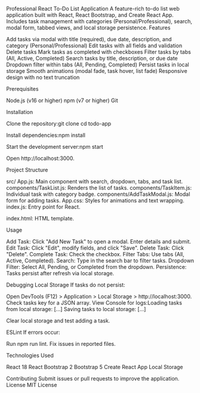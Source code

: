 Professional React To-Do List Application
A feature-rich to-do list web application built with React, React Bootstrap, and Create React App. Includes task management with categories (Personal/Professional), search, modal form, tabbed views, and local storage persistence.
Features

Add tasks via modal with title (required), due date, description, and category (Personal/Professional)
Edit tasks with all fields and validation
Delete tasks
Mark tasks as completed with checkboxes
Filter tasks by tabs (All, Active, Completed)
Search tasks by title, description, or due date
Dropdown filter within tabs (All, Pending, Completed)
Persist tasks in local storage
Smooth animations (modal fade, task hover, list fade)
Responsive design with no text truncation

Prerequisites

Node.js (v16 or higher)
npm (v7 or higher)
Git

Installation

Clone the repository:git clone <your-repo-url>
cd todo-app


Install dependencies:npm install


Start the development server:npm start


Open http://localhost:3000.

Project Structure

src/
App.js: Main component with search, dropdown, tabs, and task list.
components/TaskList.js: Renders the list of tasks.
components/TaskItem.js: Individual task with category badge.
components/AddTaskModal.js: Modal form for adding tasks.
App.css: Styles for animations and text wrapping.
index.js: Entry point for React.


index.html: HTML template.

Usage

Add Task: Click "Add New Task" to open a modal. Enter details and submit.
Edit Task: Click "Edit", modify fields, and click "Save".
Delete Task: Click "Delete".
Complete Task: Check the checkbox.
Filter Tabs: Use tabs (All, Active, Completed).
Search: Type in the search bar to filter tasks.
Dropdown Filter: Select All, Pending, or Completed from the dropdown.
Persistence: Tasks persist after refresh via local storage.

Debugging
Local Storage
If tasks do not persist:

Open DevTools (F12) > Application > Local Storage > http://localhost:3000.
Check tasks key for a JSON array.
View Console for logs:Loading tasks from local storage: [...]
Saving tasks to local storage: [...]


Clear local storage and test adding a task.

ESLint
If errors occur:

Run npm run lint.
Fix issues in reported files.

Technologies Used

React 18
React Bootstrap 2
Bootstrap 5
Create React App
Local Storage

Contributing
Submit issues or pull requests to improve the application.
License
MIT License
